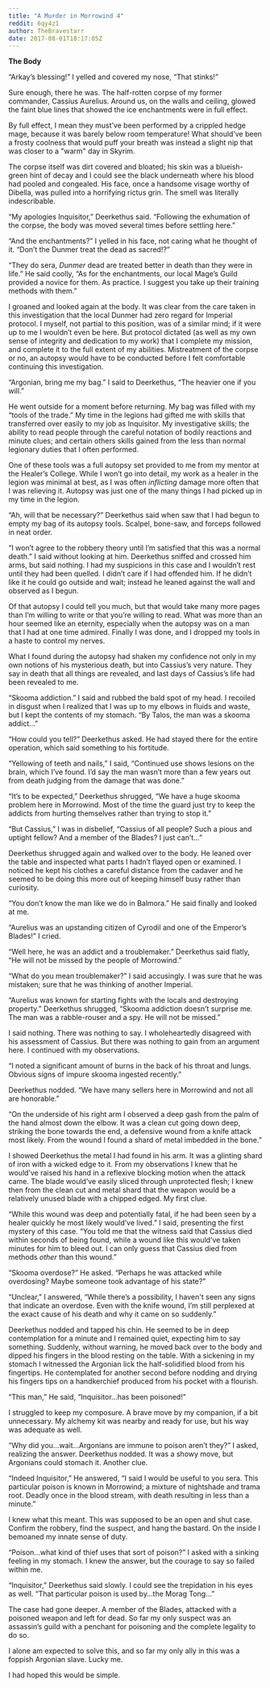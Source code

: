 ```yaml
---
title: "A Murder in Morrowind 4"
reddit: 6qy4z1
author: TheBravestarr
date: 2017-08-01T18:17:05Z
---
```


**The Body**

“Arkay’s blessing!” I yelled and covered my nose, “That stinks!” 

Sure enough, there he was. The half-rotten corpse of my former commander, Cassius Aurelius. Around us, on the walls and ceiling, glowed the faint blue lines that showed the ice enchantments were in full effect. 

By full effect, I mean they must’ve been performed by a crippled hedge mage, because it was barely below room temperature! What should’ve been a frosty coolness that would puff your breath was instead a slight nip that was closer to a "warm" day in Skyrim.

The corpse itself was dirt covered and bloated; his skin was a blueish-green hint of decay and I could see the black underneath where his blood had pooled and congealed. His face, once a handsome visage worthy of Dibella, was pulled into a horrifying rictus grin. The smell was literally indescribable. 

“My apologies Inquisitor,” Deerkethus said. “Following the exhumation of the corpse, the body was moved several times before settling here.” 

“And the enchantments?” I yelled in his face, not caring what he thought of it. “Don’t the Dunmer treat the dead as sacred!?”

“They do sera, *Dunmer* dead are treated better in death than they were in life.” He said coolly, “As for the enchantments, our local Mage’s Guild provided a novice for them. As practice. I suggest you take up their training methods with them.”

I groaned and looked again at the body. It was clear from the care taken in this investigation that the local Dunmer had zero regard for Imperial protocol. I myself, not partial to this position, was of a similar mind; if it were up to me I wouldn’t even be here. But protocol dictated (as well as my own sense of integrity and dedication to my work) that I complete my mission, and complete it to the full extent of my abilities. Mistreatment of the corpse or no, an autopsy would have to be conducted before I felt comfortable continuing this investigation. 

“Argonian, bring me my bag.” I said to Deerkethus, “The heavier one if you will.”

He went outside for a moment before returning. My bag was filled with my “tools of the trade.” My time in the legions had gifted me with skills that transferred over easily to my job as Inquisitor. My investigative skills; the ability to read people through the careful notation of bodily reactions and minute clues; and certain others skills gained from the less than normal legionary duties that I often performed.

One of these tools was a full autopsy set provided to me from my mentor at the Healer’s College. While I won’t go into detail, my work as a healer in the legion was minimal at best, as I was often *inflicting* damage more often that I was relieving it. Autopsy was just one of the many things I had picked up in my time in the legion.

“Ah, will that be necessary?” Deerkethus said when saw that I had begun to empty my bag of its autopsy tools. Scalpel, bone-saw, and forceps followed in neat order. 

“I won’t agree to the robbery theory until I’m satisfied that this was a normal death.” I said without looking at him. Deerkethus sniffed and crossed him arms, but said nothing. I had my suspicions in this case and I wouldn’t rest until they had been quelled. I didn’t care if I had offended him. If he didn’t like it he could go outside and wait; instead he leaned against the wall and observed as I begun.

Of that autopsy I could tell you much, but that would take many more pages than I’m willing to write or that you’re willing to read. What was more than an hour seemed like an eternity, especially when the autopsy was on a man that I had at one time admired. Finally I was done, and I dropped my tools in a haste to control my nerves.

What I found during the autopsy had shaken my confidence not only in my own notions of his mysterious death, but into Cassius’s very nature. They say in death that all things are revealed, and last days of Cassius’s life had been revealed to me.

“Skooma addiction.” I said and rubbed the bald spot of my head. I recoiled in disgust when I realized that I was up to my elbows in fluids and waste, but I kept the contents of my stomach. “By Talos, the man was a skooma addict…”

“How could you tell?” Deerkethus asked. He had stayed there for the entire operation, which said something to his fortitude.

“Yellowing of teeth and nails,” I said, “Continued use shows lesions on the brain, which I’ve found. I’d say the man wasn’t more than a few years out from death judging from the damage that was done.”

“It’s to be expected,” Deerkethus shrugged, “We have a huge skooma problem here in Morrowind. Most of the time the guard just try to keep the addicts from hurting themselves rather than trying to stop it.”

“But Cassius,” I was in disbelief, “Cassius of all people? Such a pious and uptight fellow? And a member of the Blades? I just can’t…”

Deerkethus shrugged again and walked over to the body. He leaned over the table and inspected what parts I hadn’t flayed open or examined. I noticed he kept his clothes a careful distance from the cadaver and he seemed to be doing this more out of keeping himself busy rather than curiosity.

“You don’t know the man like we do in Balmora.” He said finally and looked at me.

“Aurelius was an upstanding citizen of Cyrodil and one of the Emperor’s Blades!” I cried.

“Well here, he was an addict and a troublemaker.” Deerkethus said flatly, “He will not be missed by the people of Morrowind.”

“What do you mean troublemaker?” I said accusingly. I was sure that he was mistaken; sure that he was thinking of another Imperial.

“Aurelius was known for starting fights with the locals and destroying property.” Deerkethus shrugged, “Skooma addiction doesn’t surprise me. The man was a rabble-rouser and a spy. He will not be missed.”

I said nothing. There was nothing to say. I wholeheartedly disagreed with his assessment of Cassius. But there was nothing to gain from an argument here. I continued with my observations.

“I noted a significant amount of burns in the back of his throat and lungs. Obvious signs of impure skooma ingested recently.”

Deerkethus nodded. “We have many sellers here in Morrowind and not all are honorable.”

“On the underside of his right arm I observed a deep gash from the palm of the hand almost down the elbow. It was a clean cut going down deep, striking the bone towards the end, a defensive wound from a knife attack most likely. From the wound I found a shard of metal imbedded in the bone.”

I showed Deerkethus the metal I had found in his arm. It was a glinting shard of iron with a wicked edge to it. From my observations I knew that he would’ve raised his hand in a reflexive blocking motion when the attack came. The blade would’ve easily sliced through unprotected flesh; I knew then from the clean cut and metal shard that the weapon would be a relatively unused blade with a chipped edged. My first clue.
	
“While this wound was deep and potentially fatal, if he had been seen by a healer quickly he most likely would’ve lived.” I said, presenting the first mystery of this case. “You told me that the witness said that Cassius died within seconds of being found, while a wound like this would’ve taken minutes for him to bleed out. I can only guess that Cassius died from methods *other* than this wound.”
	
“Skooma overdose?” He asked. “Perhaps he was attacked while overdosing? Maybe someone took advantage of his state?”
	
“Unclear,” I answered, “While there’s a possibility, I haven't seen any signs that indicate an overdose. Even with the knife wound, I’m still perplexed at the exact cause of his death and why it came on so suddenly.”
	
Deerkethus nodded and tapped his chin. He seemed to be in deep contemplation for a minute and I remained quiet, expecting him to say something. Suddenly, without warning, he moved back over to the body and dipped his fingers in the blood resting on the table. With a sickening in my stomach I witnessed the Argonian lick the half-solidified blood from his fingertips. He contemplated for another second before nodding and drying his fingers tips on a handkerchief produced from his pocket with a flourish.
	
“This man,” He said, “Inquisitor…has been poisoned!”
	
I struggled to keep my composure. A brave move by my companion, if a bit unnecessary. My alchemy kit was nearby and ready for use, but his way was adequate as well. 
	
“Why did you…wait…Argonians are immune to poison aren’t they?” I asked, realizing the answer. Deerkethus nodded. It was a showy move, but Argonians could stomach it. Another clue.

“Indeed Inquisitor,” He answered, “I said I would be useful to you sera. This particular poison is known in Morrowind; a mixture of nightshade and trama root. Deadly once in the blood stream, with death resulting in less than a minute.”

I knew what this meant. This was supposed to be an open and shut case. Confirm the robbery, find the suspect, and hang the bastard. On the inside I bemoaned my innate sense of duty. 
	
“Poison…what kind of thief uses that sort of poison?” I asked with a sinking feeling in my stomach. I knew the answer, but the courage to say so failed within me.
	
“Inquisitor,” Deerkethus said slowly. I could see the trepidation in his eyes as well. “That particular poison is used by…the Morag Tong…”

The case had gone deeper. A member of the Blades, attacked with a poisoned weapon and left for dead. So far my only suspect was an assassin’s guild with a penchant for poisoning and the complete legality to do so. 

I alone am expected to solve this, and so far my only ally in this was a foppish Argonian slave. Lucky me.

I had hoped this would be simple.
